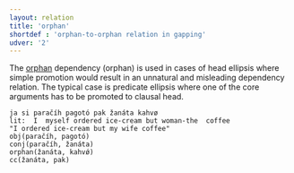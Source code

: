 ```yaml
---
layout: relation
title: 'orphan'
shortdef : 'orphan-to-orphan relation in gapping'
udver: '2'
---
```


The [orphan]() dependency (orphan) is used in cases of head ellipsis where simple promotion would result in an unnatural and misleading dependency relation. The typical case is predicate ellipsis where one of the core arguments has to be promoted to clausal head.


~~~ sdparse
ja si paračíh pagotó pak žanáta kahvø 
lit:  I  myself ordered ice-cream but woman-the  coffee
"I ordered ice-cream but my wife coffee" 
obj(paračíh, pagotó)
conj(paračíh, žanáta)
orphan(žanáta, kahvǿ)      
cc(žanáta, pak)
~~~

